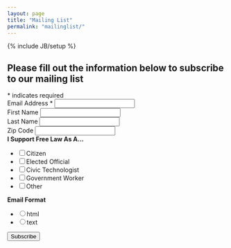 ```yaml
---
layout: page
title: "Mailing List"
permalink: "mailinglist/"
---
```

{% include JB/setup %}

<!-- Begin MailChimp Signup Form -->
<link href="//cdn-images.mailchimp.com/embedcode/classic-081711.css" rel="stylesheet"
type="text/css">
<style>
#mc_embed_signup #mce-success-response {
font-size: 1.5em;
line-height: 1.5em;
font-weight: normal;
color: #fff;
background-color: #529214;
padding: 20px;
}
</style>
<div id="mc_embed_signup">
<form
action="//opengovfoundation.us6.list-manage.com/subscribe/post?u=9d450bf68b3df1185fc9f62b
2&amp;id=93a9a288bf" method="post" id="mc-embedded-subscribe-form"
name="mc-embedded-subscribe-form" class="validate" target="_blank" novalidate>
<h2>Please fill out the information below to subscribe to our mailing list</h2>
<div class="indicates-required"><span class="asterisk">*</span> indicates required</div>
<div class="mc-field-group">
<label for="mce-EMAIL">Email Address  <span class="asterisk">*</span>
</label>
<input type="email" value="" name="EMAIL" class="required email" id="mce-EMAIL">
</div>
<div class="mc-field-group">
<label for="mce-FNAME">First Name </label>
<input type="text" value="" name="FNAME" class="" id="mce-FNAME">
</div>
<div class="mc-field-group">
<label for="mce-LNAME">Last Name </label>
<input type="text" value="" name="LNAME" class="" id="mce-LNAME">
</div>
<div class="mc-field-group">
<label for="mce-MMERGE3">Zip Code </label>
<input type="text" value="" name="MMERGE3" class="" id="mce-MMERGE3">
</div>
<div class="mc-field-group input-group">
    <strong>I Support Free Law As A... </strong>
    <ul><li><input type="checkbox" value="1" name="group[13885][1]"
id="mce-group[13885]-13885-0"><label for="mce-group[13885]-13885-0">Citizen</label></li>
<li><input type="checkbox" value="2" name="group[13885][2]"
id="mce-group[13885]-13885-1"><label for="mce-group[13885]-13885-1">Elected
Official</label></li>
<li><input type="checkbox" value="4" name="group[13885][4]"
id="mce-group[13885]-13885-2"><label for="mce-group[13885]-13885-2">Civic
Technologist</label></li>
<li><input type="checkbox" value="8" name="group[13885][8]"
id="mce-group[13885]-13885-3"><label for="mce-group[13885]-13885-3">Government
Worker</label></li>
<li><input type="checkbox" value="16" name="group[13885][16]"
id="mce-group[13885]-13885-4"><label for="mce-group[13885]-13885-4">Other</label></li>
</ul>
</div>
<div class="mc-field-group input-group">
    <strong>Email Format </strong>
    <ul><li><input type="radio" value="html" name="EMAILTYPE"
id="mce-EMAILTYPE-0"><label for="mce-EMAILTYPE-0">html</label></li>
<li><input type="radio" value="text" name="EMAILTYPE" id="mce-EMAILTYPE-1"><label
for="mce-EMAILTYPE-1">text</label></li>
</ul>
</div>
<div id="mce-responses" class="clear">
<div class="response" id="mce-error-response" style="display:none"></div>
<div class="response" id="mce-success-response" style="display:none"></div>
</div>    <!-- real people should not fill this in and expect good things - do not remove this
or risk form bot signups-->
    <div style="position: absolute; left: -5000px;"><input type="text"
name="b_9d450bf68b3df1185fc9f62b2_93a9a288bf" tabindex="-1" value=""></div>
    <div class="clear"><input type="submit" value="Subscribe" name="subscribe"
id="mc-embedded-subscribe" class="button"></div>
</form>
</div>
<script type='text/javascript'
src='//s3.amazonaws.com/downloads.mailchimp.com/js/mc-validate.js'></script>
<script type='text/javascript'>
(function($) {
window.fnames = new Array(); window.ftypes = new
Array();fnames[0]='EMAIL';ftypes[0]='email';fnames[1]='FNAME';ftypes[1]='text';fnames[2]='LN
AME';ftypes[2]='text';fnames[3]='MMERGE3';ftypes[3]='zip';
}(jQuery));
var $mcj = jQuery.noConflict(true);
</script>
<!--End mc_embed_signup-->

